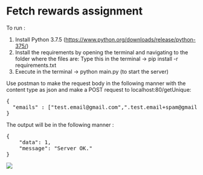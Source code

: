 # Fetch rewards assignment



To run : 

1) Install Python 3.7.5 (https://www.python.org/downloads/release/python-375/)
2) Install the requirements by opening the terminal and navigating to the folder where the files are:
   Type this in the terminal ->    pip install -r requirements.txt
3) Execute in the terminal -> python main.py (to start the server)

Use postman to make the request body in the following manner with the content type as json and make a POST request to localhost:80/getUnique:

<pre>
{
  "emails" : ["test.email@gmail.com",".test.email+spam@gmail.com","testemail@gmail.com"]
}
</pre>

The output will be in the following manner : 

<pre>
{
    "data": 1,
    "message": "Server OK."
}
</pre>


<img src = "https://github.com/ehteshamshareef/fetchrewards_assignment/blob/master/screenshot.png?raw=true">
